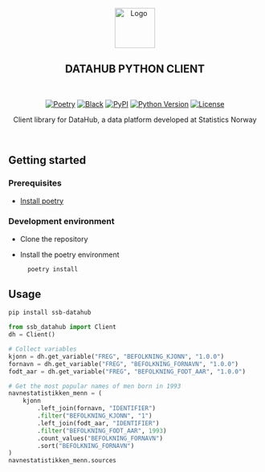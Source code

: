<br />
<div align="center">
  <img src="images/logo.png" alt="Logo" width="80" height="80">
  <br />
  <h2 align="center">DATAHUB PYTHON CLIENT</h2>
  <br />
  <p align="center">

[![Poetry](https://img.shields.io/endpoint?url=https://python-poetry.org/badge/v0.json)](https://python-poetry.org/)
[![Black](https://img.shields.io/badge/code%20style-black-000000.svg)][black]
[![PyPI](https://img.shields.io/pypi/v/ssb-datahub.svg)][pypi status]
[![Python Version](https://img.shields.io/pypi/pyversions/ssb-datahub)][pypi status]
[![License](https://img.shields.io/pypi/l/ssb-datahub)][license]
  </p>
  <p align="center">
    Client library for DataHub, a data platform developed at Statistics Norway
  </p>
  <br />
</div>

[license]: https://github.com/statisticsnorway/ssb-datahub/blob/main/LICENSE
[pypi status]: https://pypi.org/project/ssb-datahub/
[black]: https://github.com/psf/black

## Getting started

### Prerequisites

* [Install poetry](https://python-poetry.org/)

### Development environment

* Clone the repository
* Install the poetry environment

  ```sh
    poetry install
  ```

## Usage

```sh
pip install ssb-datahub
```

```python
from ssb_datahub import Client
dh = Client()

# Collect variables
kjonn = dh.get_variable("FREG", "BEFOLKNING_KJONN", "1.0.0")
fornavn = dh.get_variable("FREG", "BEFOLKNING_FORNAVN", "1.0.0")
fodt_aar = dh.get_variable("FREG", "BEFOLKNING_FODT_AAR", "1.0.0")

# Get the most popular names of men born in 1993
navnestatistikken_menn = (
    kjonn
        .left_join(fornavn, "IDENTIFIER")
        .filter("BEFOLKNING_KJONN", "1")
        .left_join(fodt_aar, "IDENTIFIER")
        .filter("BEFOLKNING_FODT_AAR", 1993)
        .count_values("BEFOLKNING_FORNAVN")
        .sort("BEFOLKNING_FORNAVN")
)
navnestatistikken_menn.sources
```
